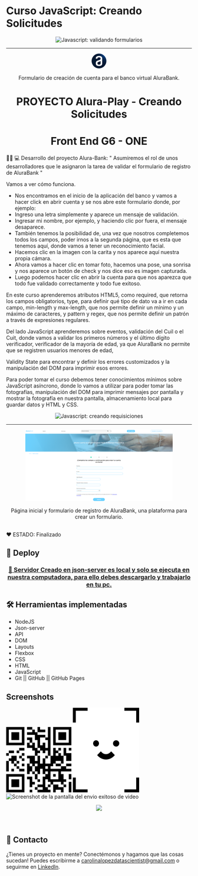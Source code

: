 # Curso JavaScript: Creando Solicitudes

<p align="center"> <img src="https://imgur.com/mIBmcEL.png" alt="Javascript: validando formularios"> </p>

<hr>

<p align="center"> <img src="img/logo.png" alt="Logo de Alura"> </p>
<p align="center">Formulario de creación de cuenta para el banco virtual AluraBank.</p>

<h1 align="center"> PROYECTO Alura-Play - Creando Solicitudes </h1>

<h1 align="center"> Front End G6 - ONE </h1>
 


👩‍💻 💻 Desarrollo del proyecto Alura-Bank: " Asumiremos el rol de unos desarrolladores que le asignaron la tarea de validar el formulario de registro de AluraBank "

Vamos a ver cómo funciona.

* Nos encontramos en el inicio de la aplicación del banco y vamos a hacer click en abrir cuenta y se nos abre este formulario donde, por ejemplo:
* Ingreso una letra simplemente y aparece un mensaje de validación.
* Ingresar mi nombre, por ejemplo, y haciendo clic por fuera, el mensaje desaparece.
* También tenemos la posibilidad de, una vez que nosotros completemos todos los campos, poder irnos a la segunda página, 
que es esta que tenemos aquí, donde vamos a tener un reconocimiento facial.
* Hacemos clic en la imagen con la carita y nos aparece aquí nuestra propia cámara.
* Ahora vamos a hacer clic en tomar foto, hacemos una pose, una sonrisa y nos aparece un botón de check y nos dice eso es 
  imagen capturada.
* Luego podemos hacer clic en abrir la cuenta para que nos aparezca que todo fue validado correctamente y todo fue exitoso.

En este curso aprenderemos atributos HTML5, como required, que retorna los campos obligatorios, type, para definir qué tipo de dato va a ir en cada campo, min-length y max-length, que nos permite definir un mínimo y un máximo de caracteres, y pattern y regex, que nos permite definir un patrón a través de expresiones regulares.

Del lado JavaScript aprenderemos sobre eventos, validación del Cuil o el Cuit, donde vamos a validar los primeros números y
el último dígito verificador, verificador de la mayoría de edad, ya que AluraBank no permite que se registren usuarios menores de edad,

Validity State para encontrar y definir los errores customizados y la manipulación del DOM para imprimir esos errores.

Para poder tomar el curso debemos tener conocimientos mínimos sobre JavaScript asíncrono, donde lo vamos a utilizar para 
poder tomar las fotografías, manipulación del DOM para imprimir mensajes por pantalla y mostrar la fotografía en nuestra pantalla, almacenamiento local para guardar datos y HTML y CSS.


<p align="center"> <img width="1000" heigth="300" src="img/encabezado/screenshoot_d.PNG" alt="Javascript: creando requisiciones"> </p>

<hr>

<p align="center"> <img width="400" heigth="100" src="img/portada Github.png"> </p>
<p align="center">Página inicial y formulario de registro de AluraBank, una plataforma para crear un formulario.</p>

<br />
  ❤️ ESTADO: Finalizado
<br />

## 🔎 Deploy
<div align="center">
  <h3>
    <a href="http://127.0.0.1:5500/" >
      🔗 Servidor Creado en json-server es local y solo se ejecuta en nuestra computadora, para ello debes descargarlo y trabajarlo en tu pc.
    </a>
</div>

## 🛠️ Herramientas implementadas 

  - NodeJS
  - Json-server
  - API
  - DOM
  - Layouts
  - Flexbox
  - CSS
  - HTML
  - JavaScript
  - Git || GitHub || GitHub Pages
    
## Screenshots
![Screenshot de la pantalla inicial de AluraBank](img/codigo_qr.png)
![Screenshot de la pantalla del Reconocimiento AluraBank](img/reconocimento.png)
![Screenshot de la pantalla del envio exitoso de video](img/encabezado/screenshoot_c.PNG)

<div align="center">
    <a href="https://skillicons.dev">
      <img src="https://skillicons.dev/icons?i=flexbox,layouts,css,html,js,git,github,figma,api" />
    </a>
</div>
<br />

<br />

## 📧 Contacto
¿Tienes un proyecto en mente? Conectémonos y hagamos que las cosas sucedan! Puedes escribirme a carolinalopezdatascientist@gmail.com o seguirme en [LinkedIn](https://www.linkedin.com/in/carolina-lopez-430208106/).
<br /><br />


